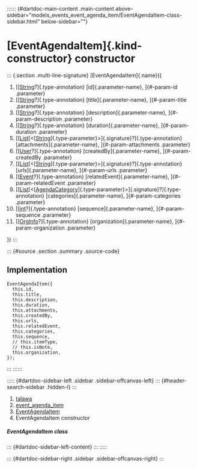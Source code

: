 :::::: {#dartdoc-main-content .main-content above-sidebar="models_events_event_agenda_item/EventAgendaItem-class-sidebar.html" below-sidebar=""}
<div>

# [EventAgendaItem]{.kind-constructor} constructor

</div>

::: {.section .multi-line-signature}
[EventAgendaItem]{.name}({

1.  [[[String](https://api.flutter.dev/flutter/dart-core/String-class.html)?]{.type-annotation}
    [id]{.parameter-name}, ]{#-param-id .parameter}
2.  [[[String](https://api.flutter.dev/flutter/dart-core/String-class.html)?]{.type-annotation}
    [title]{.parameter-name}, ]{#-param-title .parameter}
3.  [[[String](https://api.flutter.dev/flutter/dart-core/String-class.html)?]{.type-annotation}
    [description]{.parameter-name}, ]{#-param-description .parameter}
4.  [[[String](https://api.flutter.dev/flutter/dart-core/String-class.html)?]{.type-annotation}
    [duration]{.parameter-name}, ]{#-param-duration .parameter}
5.  [[[List](https://api.flutter.dev/flutter/dart-core/List-class.html)[\<[[String](https://api.flutter.dev/flutter/dart-core/String-class.html)]{.type-parameter}\>]{.signature}?]{.type-annotation}
    [attachments]{.parameter-name}, ]{#-param-attachments .parameter}
6.  [[[User](../../models_user_user_info/User-class.html)?]{.type-annotation}
    [createdBy]{.parameter-name}, ]{#-param-createdBy .parameter}
7.  [[[List](https://api.flutter.dev/flutter/dart-core/List-class.html)[\<[[String](https://api.flutter.dev/flutter/dart-core/String-class.html)]{.type-parameter}\>]{.signature}?]{.type-annotation}
    [urls]{.parameter-name}, ]{#-param-urls .parameter}
8.  [[[Event](../../models_events_event_model/Event-class.html)?]{.type-annotation}
    [relatedEvent]{.parameter-name}, ]{#-param-relatedEvent .parameter}
9.  [[[List](https://api.flutter.dev/flutter/dart-core/List-class.html)[\<[[AgendaCategory](../../models_events_event_agenda_category/AgendaCategory-class.html)]{.type-parameter}\>]{.signature}?]{.type-annotation}
    [categories]{.parameter-name}, ]{#-param-categories .parameter}
10. [[[int](https://api.flutter.dev/flutter/dart-core/int-class.html)?]{.type-annotation}
    [sequence]{.parameter-name}, ]{#-param-sequence .parameter}
11. [[[OrgInfo](../../models_organization_org_info/OrgInfo-class.html)?]{.type-annotation}
    [organization]{.parameter-name}, ]{#-param-organization .parameter}

})
:::

::: {#source .section .summary .source-code}
## Implementation

``` language-dart
EventAgendaItem({
  this.id,
  this.title,
  this.description,
  this.duration,
  this.attachments,
  this.createdBy,
  this.urls,
  this.relatedEvent,
  this.categories,
  this.sequence,
  // this.itemType,
  // this.isNote,
  this.organization,
});
```
:::
::::::

::::: {#dartdoc-sidebar-left .sidebar .sidebar-offcanvas-left}
::: {#header-search-sidebar .hidden-l}
:::

1.  [talawa](../../index.html)
2.  [event_agenda_item](../../models_events_event_agenda_item/)
3.  [EventAgendaItem](../../models_events_event_agenda_item/EventAgendaItem-class.html)
4.  EventAgendaItem constructor

##### EventAgendaItem class

::: {#dartdoc-sidebar-left-content}
:::
:::::

::: {#dartdoc-sidebar-right .sidebar .sidebar-offcanvas-right}
:::
